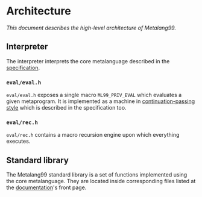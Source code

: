 # Architecture

_This document describes the high-level architecture of Metalang99._

## Interpreter

The interpreter interprets the core metalanguage described in the [specification].

[specification]: https://github.com/hirrolot/metalang99/blob/master/spec/spec.pdf

### `eval/eval.h`

`eval/eval.h` exposes a single macro `ML99_PRIV_EVAL` which evaluates a given metaprogram. It is implemented as a machine in [continuation-passing style] which is described in the specification too.

[continuation-passing style]: https://en.wikipedia.org/wiki/Continuation-passing_style

### `eval/rec.h`

`eval/rec.h` contains a macro recursion engine upon which everything executes.

## Standard library

The Metalang99 standard library is a set of functions implemented using the core metalanguage. They are located inside corresponding files listed at the [documentation]'s front page.

[documentation]: https://metalang99.readthedocs.io/en/latest/
